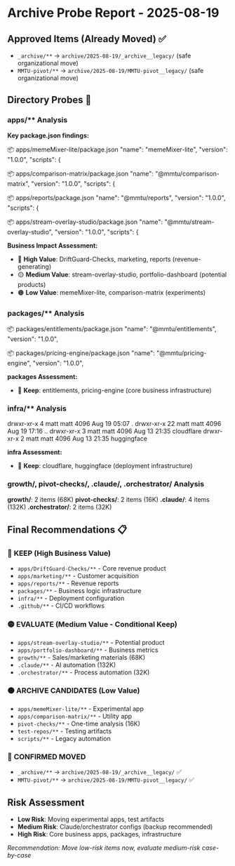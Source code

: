 # Archive Probe Report - 2025-08-19

## Approved Items (Already Moved) ✅
- `_archive/**` → `archive/2025-08-19/_archive__legacy/` (safe organizational move)
- `MMTU-pivot/**` → `archive/2025-08-19/MMTU-pivot__legacy/` (safe organizational move)

## Directory Probes 🔎

### apps/** Analysis

**Key package.json findings:**

📦 apps/memeMixer-lite/package.json
  "name": "memeMixer-lite",
  "version": "1.0.0",
  "scripts": {

📦 apps/comparison-matrix/package.json
  "name": "@mmtu/comparison-matrix",
  "version": "1.0.0",
  "scripts": {

📦 apps/reports/package.json
  "name": "@mmtu/reports",
  "version": "1.0.0",
  "scripts": {

📦 apps/stream-overlay-studio/package.json
  "name": "@mmtu/stream-overlay-studio",
  "version": "1.0.0",
  "scripts": {

**Business Impact Assessment:**
- 🔵 **High Value**: DriftGuard-Checks, marketing, reports (revenue-generating)
- 🟡 **Medium Value**: stream-overlay-studio, portfolio-dashboard (potential products)
- 🟠 **Low Value**: memeMixer-lite, comparison-matrix (experiments)

### packages/** Analysis
📦 packages/entitlements/package.json
  "name": "@mmtu/entitlements",
  "version": "1.0.0",

📦 packages/pricing-engine/package.json
  "name": "@mmtu/pricing-engine",
  "version": "1.0.0",


**packages Assessment:** 
- 🔵 **Keep**: entitlements, pricing-engine (core business infrastructure)

### infra/** Analysis
drwxr-xr-x  4 matt matt 4096 Aug 19 05:07 .
drwxr-xr-x 22 matt matt 4096 Aug 19 17:16 ..
drwxr-xr-x  3 matt matt 4096 Aug 13 21:35 cloudflare
drwxr-xr-x  2 matt matt 4096 Aug 13 21:35 huggingface

**infra Assessment:**
- 🔵 **Keep**: cloudflare, huggingface (deployment infrastructure)

### growth/**, pivot-checks/**, .claude/**, .orchestrator/** Analysis

**growth/**: 2 items (68K)
**pivot-checks/**: 2 items (16K)
**.claude/**: 4 items (132K)
**.orchestrator/**: 2 items (32K)

## Final Recommendations 📋

### 🔵 **KEEP (High Business Value)**
- `apps/DriftGuard-Checks/**` - Core revenue product
- `apps/marketing/**` - Customer acquisition  
- `apps/reports/**` - Revenue reports
- `packages/**` - Business logic infrastructure
- `infra/**` - Deployment configuration
- `.github/**` - CI/CD workflows

### 🟡 **EVALUATE (Medium Value - Conditional Keep)**
- `apps/stream-overlay-studio/**` - Potential product
- `apps/portfolio-dashboard/**` - Business metrics
- `growth/**` - Sales/marketing materials (68K)
- `.claude/**` - AI automation (132K)
- `.orchestrator/**` - Process automation (32K)

### 🟠 **ARCHIVE CANDIDATES (Low Value)**
- `apps/memeMixer-lite/**` - Experimental app
- `apps/comparison-matrix/**` - Utility app  
- `pivot-checks/**` - One-time analysis (16K)
- `test-repos/**` - Testing artifacts
- `scripts/**` - Legacy automation

### 🔴 **CONFIRMED MOVED**
- `_archive/**` → `archive/2025-08-19/_archive__legacy/` ✅
- `MMTU-pivot/**` → `archive/2025-08-19/MMTU-pivot__legacy/` ✅

## Risk Assessment
- **Low Risk**: Moving experimental apps, test artifacts
- **Medium Risk**: Claude/orchestrator configs (backup recommended)
- **High Risk**: Core business apps, packages, infrastructure

*Recommendation: Move low-risk items now, evaluate medium-risk case-by-case*

